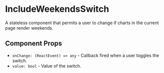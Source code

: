 # IncludeWeekendsSwitch

A stateless component that permits a user to change if charts in the current page render weekends.

## Component Props
- `onChange: (ReactEvent) => any` - Callback fired when a user toggles the switch.
- `value: bool` - Value of the switch.
